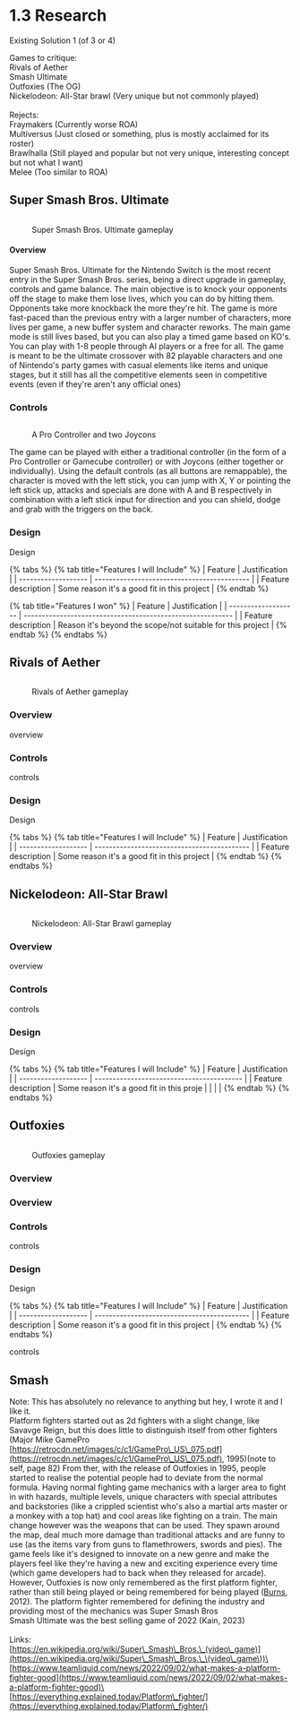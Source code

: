 # 1.3 Research

Existing Solution 1 (of 3 or 4)

Games to critique:\
Rivals of Aether\
Smash Ultimate\
Outfoxies (The OG)\
Nickelodeon: All-Star brawl (Very unique but not commonly played)\
\
Rejects:\
Fraymakers (Currently worse ROA)\
Multiversus (Just closed or something, plus is mostly acclaimed for its roster)\
Brawlhalla (Still played and popular but not very unique, interesting concept but not what I want)\
Melee (Too similar to ROA)

## Super Smash Bros. Ultimate

<figure><img src="../.gitbook/assets/image.png" alt=""><figcaption><p>Super Smash Bros. Ultimate gameplay</p></figcaption></figure>

#### Overview

Super Smash Bros. Ultimate for the Nintendo Switch is the most recent entry in the Super Smash Bros. series, being a direct upgrade in gameplay, controls and game balance. The main objective is to knock your opponents off the stage to make them lose lives, which you can do by hitting them. Opponents take more knockback the more they're hit. The game is more fast-paced than the previous entry with a larger number of characters, more lives per game, a new buffer system and character reworks. The main game mode is still lives based, but you can also play a timed game based on KO's. You can play with 1-8 people through AI players or a free for all. The game is meant to be the ultimate crossover with 82 playable characters and one of Nintendo's party games with casual elements like items and unique stages, but it still has all the competitive elements seen in competitive events (even if they're aren't any official ones)

### Controls

<figure><img src="../.gitbook/assets/image (4).png" alt=""><figcaption><p>A Pro Controller and two Joycons</p></figcaption></figure>

The game can be played with either a traditional controller (in the form of a Pro Controller or Gamecube controller) or with Joycons (either together or individually). Using the default controls (as all buttons are remappable), the character is moved with the left stick, you can jump with X, Y or pointing the left stick up, attacks and specials are done with A and B respectively in combination with a left stick input for direction and you can shield, dodge and grab with the triggers on the back.

### Design

Design

{% tabs %}
{% tab title="Features I will Include" %}
| Feature             | Justification                               |
| ------------------- | ------------------------------------------- |
| Feature description | Some reason it's a good fit in this project |
{% endtab %}

{% tab title="Features I won" %}
| Feature             | Justification                                              |
| ------------------- | ---------------------------------------------------------- |
| Feature description | Reason it's beyond the scope/not suitable for this project |
{% endtab %}
{% endtabs %}

## Rivals of Aether

<figure><img src="../.gitbook/assets/image (1).png" alt=""><figcaption><p>Rivals of Aether gameplay</p></figcaption></figure>

### Overview

overview

### Controls

controls

### Design

Design

{% tabs %}
{% tab title="Features I will Include" %}
| Feature             | Justification                               |
| ------------------- | ------------------------------------------- |
| Feature description | Some reason it's a good fit in this project |
{% endtab %}
{% endtabs %}

## Nickelodeon: All-Star Brawl

<figure><img src="../.gitbook/assets/image (5).png" alt=""><figcaption><p>Nickelodeon: All-Star Brawl gameplay</p></figcaption></figure>

### Overview

overview

### Controls

controls

### Design

Design

{% tabs %}
{% tab title="Features I will Include" %}
| Feature             | Justification                             |
| ------------------- | ----------------------------------------- |
| Feature description | Some reason it's a good fit in this proje |
|                     |                                           |
{% endtab %}
{% endtabs %}

###

## Outfoxies

<figure><img src="../.gitbook/assets/image (2).png" alt=""><figcaption><p>Outfoxies gameplay</p></figcaption></figure>

### Overview

### Overview

### Controls

controls

### Design

Design

{% tabs %}
{% tab title="Features I will Include" %}
| Feature             | Justification                               |
| ------------------- | ------------------------------------------- |
| Feature description | Some reason it's a good fit in this project |
{% endtab %}
{% endtabs %}

controls

## Smash&#x20;

Note: This has absolutely no relevance to anything but hey, I wrote it and I like it.\
Platform fighters started out as 2d fighters with a slight change, like Savavge Reign, but this does little to distinguish itself from other fighters (Major Mike GamePro [https://retrocdn.net/images/c/c1/GamePro\_US\_075.pdf](https://retrocdn.net/images/c/c1/GamePro\_US\_075.pdf), 1995)(note to self, page 82) From ther, with the release of Outfoxies in 1995, people started to realise the potential people had to deviate from the normal formula. Having normal fighting game mechanics with a larger area to fight in with hazards, multiple levels, unique characters with special attributes and backstories (like a crippled scientist who's also a martial arts master or a monkey with a top hat) and cool areas like fighting on a train. The main change however was the weapons that can be used. They spawn around the map, deal much more damage than traditional attacks and are funny to use (as the items vary from guns to flamethrowers, swords and pies). The game feels like it's designed to innovate on a new genre and make the players feel like they're having a new and exciting experience every time (which game developers had to back when they released for arcade). However, Outfoxies is now only remembered as the first platform fighter, rather than still being played or being remembered for being played ([Burns](http://www.hardcoregaming101.net/the-outfoxies/), 2012). The platform fighter remembered for defining the industry and providing most of the mechanics was Super Smash Bros\
Smash Ultimate was the best selling game of 2022 (Kain, 2023)\
\
Links:\
[https://en.wikipedia.org/wiki/Super\_Smash\_Bros.\_(video\_game)](https://en.wikipedia.org/wiki/Super\_Smash\_Bros.\_\(video\_game\))\
[https://www.teamliquid.com/news/2022/09/02/what-makes-a-platform-fighter-good](https://www.teamliquid.com/news/2022/09/02/what-makes-a-platform-fighter-good)\
[https://everything.explained.today/Platform\_fighter/](https://everything.explained.today/Platform\_fighter/)
